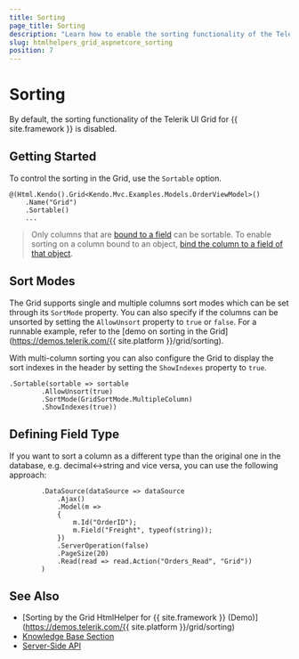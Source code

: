 ```yaml
---
title: Sorting
page_title: Sorting
description: "Learn how to enable the sorting functionality of the Telerik UI Grid for {{ site.framework }}."
slug: htmlhelpers_grid_aspnetcore_sorting
position: 7
---
```


# Sorting

By default, the sorting functionality of the Telerik UI Grid for {{ site.framework }} is disabled.

## Getting Started

To control the sorting in the Grid, use the `Sortable` option.

    @(Html.Kendo().Grid<Kendo.Mvc.Examples.Models.OrderViewModel>()
        .Name("Grid")
        .Sortable()
        ...

> Only columns that are [bound to a field](https://docs.telerik.com/kendo-ui/api/javascript/ui/grid/configuration/columns.field) can be sortable. To enable sorting on a column bound to an object, [bind the column to a field of that object](https://docs.telerik.com/aspnet-core/knowledge-base/grid-enable-operations-for-object-column).

## Sort Modes

The Grid supports single and multiple columns sort modes which can be set through its `SortMode` property. You can also specify if the columns can be unsorted by setting the `AllowUnsort` property to `true` or `false`. For a runnable example, refer to the [demo on sorting in the Grid](https://demos.telerik.com/{{ site.platform }}/grid/sorting).

With multi-column sorting you can also configure the Grid to display the sort indexes in the header by setting the `ShowIndexes` property to `true`.

    .Sortable(sortable => sortable
            .AllowUnsort(true)
            .SortMode(GridSortMode.MultipleColumn)
            .ShowIndexes(true))

## Defining Field Type

If you want to sort a column as a different type than the original one in the database, e.g. decimal<->string and vice versa, you can use the following approach:

            .DataSource(dataSource => dataSource
                .Ajax()
                .Model(m =>
                {
                    m.Id("OrderID");
                    m.Field("Freight", typeof(string));
                })
                .ServerOperation(false)
                .PageSize(20)
                .Read(read => read.Action("Orders_Read", "Grid"))
            )

## See Also

* [Sorting by the Grid HtmlHelper for {{ site.framework }} (Demo)](https://demos.telerik.com/{{ site.platform }}/grid/sorting)
* [Knowledge Base Section](/knowledge-base)
* [Server-Side API](/api/grid)
